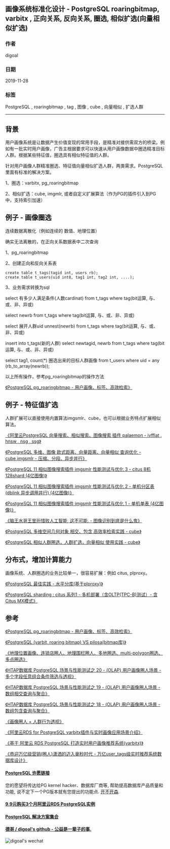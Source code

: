 ## 画像系统标准化设计 - PostgreSQL roaringbitmap, varbitx , 正向关系, 反向关系, 圈选, 相似扩选(向量相似扩选)  
                                                                                                               
### 作者                                                                      
digoal                                                                                                               
                                                                                                               
### 日期                                                                                                               
2019-11-28                                                                                                           
                                                                                                               
### 标签                                                                                                               
PostgreSQL , roaringbitmap , tag , 图像 , cube , 向量相似 , 扩选人群    
                                                                                                               
----                                                                                                               
                                                                                                               
## 背景      
用户画像系统是让数据产生价值变现的常用手段，是精准对接供需双方的桥梁。例如有一批实时用户画像，广告主根据要求可以快速从用户画像数据中圈选精准目标人群。根据某些特征值，圈选具有相似特征值的人群。  
  
针对用户画像人群精准圈选、特征值向量相似扩选人群，两类需求。PostgreSQL里面有标准的解决方案。  
  
1、圈选：varbitx, pg_roaringbitmap  
  
2、相似扩选：cube, imgmlr, 或者自定义扩展算法（作为PG的插件引入到PG中，支持索引加速）  
  
## 例子 - 画像圈选  
连续数据离散化（例如连续的 数值、地理位置）  
  
确实无法离散的，在正向关系数据表中二次查询  
  
1、pg_roaringbitmap  
  
2、创建正向和反向关系表  
  
```  
create table t_tags(tagid int, users rb);  
create table t_users(uid int8, tag1 int, tag2 int, ....);  
```  
  
3、业务需求转换为sql  
  
select 有多少人满足条件(人数cardinat) from t_tags where tag(bit运算, 与、或、非、异或)  
  
select newrb from t_tags where tag(bit运算, 与、或、非、异或)  
  
select 展开人群uid unnest(newrb) from t_tags where tag(bit运算, 与、或、非、异或)  
  
insert into t_tags(新的人群) select newtagid, newrb from t_tags where tag(bit运算, 与、或、非、异或)  
  
select tag1, count(*) 圈选出来的目标人群画像 from t_users where uid = any (rb_to_array(newrb));  
  
以上所有操作，参考pg_roaringbitmap的操作方法  
  
[《PostgreSQL pg_roaringbitmap - 用户画像、标签、高效检索》](../201911/20191118_01.md)  
  
  
## 例子 - 特征值扩选  
  
人群扩展可以直接使用内置算法imgsmlr、cube，也可以根据业务特点扩展相似算法。  
  
[《阿里云PostgreSQL 向量搜索、相似搜索、图像搜索 插件 palaemon - ivfflat , hnsw , nsg , ssg》](../201908/20190815_01.md)    
  
[《PostgreSQL 多维、图像 欧式距离、向量距离、向量相似 查询优化 - cube,imgsmlr - 压缩、分段、异步并行》](../201811/20181129_01.md)    
  
[《PostgreSQL 11 相似图像搜索插件 imgsmlr 性能测试与优化 3 - citus 8机128shard (4亿图像)》](../201809/20180904_04.md)    
  
[《PostgreSQL 11 相似图像搜索插件 imgsmlr 性能测试与优化 2 - 单机分区表 (dblink 异步调用并行) (4亿图像)》](../201809/20180904_03.md)    
  
[《PostgreSQL 11 相似图像搜索插件 imgsmlr 性能测试与优化 1 - 单机单表 (4亿图像)》](../201809/20180904_02.md)    
  
[《脑王水哥王昱珩惜败人工智能, 这不可能. - 图像识别到底是什么鬼》](../201701/20170122_01.md)    
  
[《PostgreSQL 多维空间几何对象 相交、包含 高效率检索实践 - cube》](../201810/20181015_01.md)    
  
[《PostgreSQL 相似人群圈选，人群扩选，向量相似 使用实践 - cube》](../201810/20181011_01.md)    
  
  
## 分布式，增加计算能力  
画像系统、人群圈选的业务比较单一，很容易扩展：例如 citus, plproxy。  
  
[《PostgreSQL 最佳实践 - 水平分库(基于plproxy)》](../201608/20160824_02.md)    
  
[《PostgreSQL sharding : citus 系列1 - 多机部署（含OLTP(TPC-B)测试）- 含Citus MX模式》](../201808/20180824_02.md)    
  
## 参考  
  
[《PostgreSQL pg_roaringbitmap - 用户画像、标签、高效检索》](../201911/20191118_01.md)  
  
[《PostgreSQL (varbit, roaring bitmap) VS pilosa(bitmap库)》](../201706/20170612_01.md)    
  
[《地理位置画像、连锁店圈人、地理围栏圈人、多地圈选、multi-polygon圈选、多点圈选》](../201901/20190116_01.md)    
  
[《HTAP数据库 PostgreSQL 场景与性能测试之 20 - (OLAP) 用户画像圈人场景 - 多个字段任意组合条件筛选与透视》](../201711/20171107_21.md)    
  
[《HTAP数据库 PostgreSQL 场景与性能测试之 19 - (OLAP) 用户画像圈人场景 - 数组相交查询与聚合》](../201711/20171107_20.md)    
  
[《HTAP数据库 PostgreSQL 场景与性能测试之 18 - (OLAP) 用户画像圈人场景 - 数组包含查询与聚合》](../201711/20171107_19.md)    
  
[《画像圈人 + 人群行为透视》](../201709/20170918_01.md)    
  
[《阿里云RDS for PostgreSQL varbitx插件与实时画像应用场景介绍》](../201705/20170502_01.md)   
  
[《基于 阿里云 RDS PostgreSQL 打造实时用户画像推荐系统(varbitx)》](../201610/20161021_01.md)    
  
[《恭迎万亿级营销(圈人)潇洒的迈入毫秒时代 - 万亿user_tags级实时推荐系统数据库设计》](../201612/20161225_01.md)    
  
  
  
  
  
  
  
  
  
  
  
  
  
  
  
  
  
  
  
  
  
  
  
  
  
  
  
  
  
  
  
  
  
  
  
  
  
  
  
  
  
  
  
  
  
  
#### [PostgreSQL 许愿链接](https://github.com/digoal/blog/issues/76 "269ac3d1c492e938c0191101c7238216")
您的愿望将传达给PG kernel hacker、数据库厂商等, 帮助提高数据库产品质量和功能, 说不定下一个PG版本就有您提出的功能点. [开不开森](https://github.com/digoal/blog/issues/76 "269ac3d1c492e938c0191101c7238216").  
  
  
#### [9.9元购买3个月阿里云RDS PostgreSQL实例](https://www.aliyun.com/database/postgresqlactivity "57258f76c37864c6e6d23383d05714ea")
  
  
#### [PostgreSQL 解决方案集合](https://yq.aliyun.com/topic/118 "40cff096e9ed7122c512b35d8561d9c8")
  
  
#### [德哥 / digoal's github - 公益是一辈子的事.](https://github.com/digoal/blog/blob/master/README.md "22709685feb7cab07d30f30387f0a9ae")
  
  
![digoal's wechat](../pic/digoal_weixin.jpg "f7ad92eeba24523fd47a6e1a0e691b59")
  
